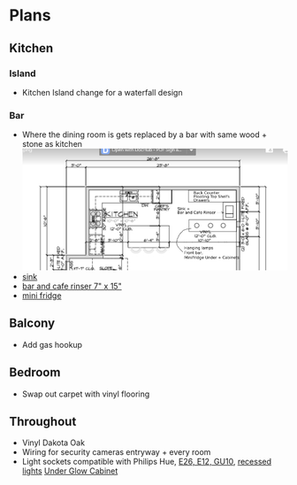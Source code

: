 # Plans

## Kitchen

### Island
- Kitchen Island change for a waterfall design

### Bar
- Where the dining room is gets replaced by a bar with same wood + stone as kitchen
![bar plan](Bar.png)
- [sink](https://www.build.com/product/summary/1635796?uid=3878955)
- [bar and cafe rinser 7" x 15"](https://www.espressoparts.com/products/7-x-15-x-7-8-rinser-with-side-spray)
- [mini fridge](https://www.lowes.com/pd/Whirlpool-5-1-cu-ft-Built-In-Freestanding-Mini-Fridge-Stainless-Steel/1000366141)

## Balcony 
- Add gas hookup

## Bedroom
- Swap out carpet with vinyl flooring

## Throughout 
- Vinyl Dakota Oak
- Wiring for security cameras entryway + every room
- Light sockets compatible with Philips Hue, [E26, E12, GU10](https://www.philips-hue.com/en-us/products/smart-light-bulbs), [recessed lights](https://www.philips-hue.com/en-us/products/smart-recessed-lights)
  [Under Glow Cabinet](https://www.philips-hue.com/en-us/products/smart-light-strips)

